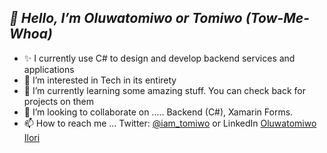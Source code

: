 ## _👋 Hello, I’m Oluwatomiwo or Tomiwo (Tow-Me-Whoa)_
- ✨ I currently use C# to design and develop backend services and applications
- 👀 I’m interested in Tech in its entirety
- 🌱 I’m currently learning some amazing stuff. You can check back for projects on them
- 💞️ I’m looking to collaborate on ..... Backend (C#), Xamarin Forms. 
- 📫 How to reach me ... Twitter: [@iam_tomiwo](https://twitter.com/iam_tomiwo) or LinkedIn [Oluwatomiwo Ilori](https://www.linkedin.com/in/oluwatomiwo-ilori/)



<!---
imostom/imostom is a ✨ special ✨ repository because its `README.md` (this file) appears on your GitHub profile.
You can click the Preview link to take a look at your changes.
- 🌐 You can visit my website for more info [tomiwo.com](https://tomiwo.com)
, Kotlin (Android)
Mobile Dev using Xamarin Forms and Kotlin
--->

